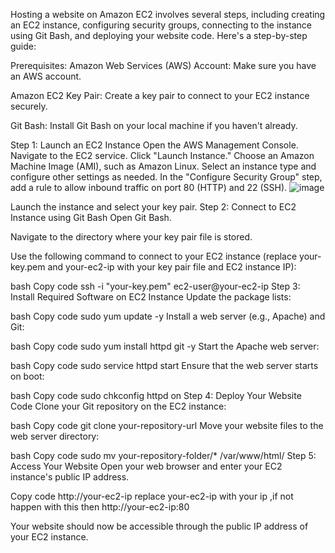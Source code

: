 Hosting a website on Amazon EC2 involves several steps, including creating an EC2 instance, configuring security groups, connecting to the instance using Git Bash, and deploying your website code. Here's a step-by-step guide:

Prerequisites:
Amazon Web Services (AWS) Account: Make sure you have an AWS account.

Amazon EC2 Key Pair: Create a key pair to connect to your EC2 instance securely.

Git Bash: Install Git Bash on your local machine if you haven't already.

Step 1: Launch an EC2 Instance
Open the AWS Management Console.
Navigate to the EC2 service.
Click "Launch Instance."
Choose an Amazon Machine Image (AMI), such as Amazon Linux.
Select an instance type and configure other settings as needed.
In the "Configure Security Group" step, add a rule to allow inbound traffic on port 80 (HTTP) and 22 (SSH).
![image](https://github.com/iamnishant22/host_a_website_EC2-AWS/assets/90270425/bfd7117b-74ca-4619-ade4-277bc88ee266)

Launch the instance and select your key pair.
Step 2: Connect to EC2 Instance using Git Bash
Open Git Bash.

Navigate to the directory where your key pair file is stored.

Use the following command to connect to your EC2 instance (replace your-key.pem and your-ec2-ip with your key pair file and EC2 instance IP):

bash
Copy code
ssh -i "your-key.pem" ec2-user@your-ec2-ip
Step 3: Install Required Software on EC2 Instance
Update the package lists:

bash
Copy code
sudo yum update -y
Install a web server (e.g., Apache) and Git:

bash
Copy code
sudo yum install httpd git -y
Start the Apache web server:

bash
Copy code
sudo service httpd start
Ensure that the web server starts on boot:

bash
Copy code
sudo chkconfig httpd on
Step 4: Deploy Your Website Code
Clone your Git repository on the EC2 instance:

bash
Copy code
git clone your-repository-url
Move your website files to the web server directory:

bash
Copy code
sudo mv your-repository-folder/* /var/www/html/
Step 5: Access Your Website
Open your web browser and enter your EC2 instance's public IP address.


Copy code
http://your-ec2-ip
replace your-ec2-ip with your ip ,if not happen with this then http://your-ec2-ip:80

Your website should now be accessible through the public IP address of your EC2 instance.

